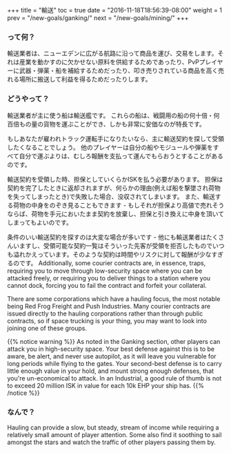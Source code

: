 +++ title = "輸送" toc = true date = "2016-11-18T18:56:39-08:00" weight = 1 prev = "/new-goals/ganking/" next = "/new-goals/mining/" +++

### って何？

輸送業者は、ニューエデンに広がる航路に沿って商品を運び、交易をします。それは産業を動かすのに欠かせない原料を供給するためであったり、PvPプレイヤーに武器・弾薬・船を補給するためだったり、叩き売りされている商品を高く売れる場所に搬送して利益を得るためだったりします。

### どうやって？

輸送業者が主に使う船は輸送艦です。 これらの船は、戦闘用の船の何十倍・何百倍もの量の貨物を運ぶことができ、しかも非常に安価なのが特長です。

もしあなたが雇われトラック運転手になりたいなら、主に輸送契約を探して受領したくなることでしょう。 他のプレイヤーは自分の船やモジュールや弾薬をすべて自分で運ぶよりは、むしろ報酬を支払って運んでもらおうとすることがあるのです。

輸送契約を受領した時、担保としていくらかISKを払う必要があります。 担保は契約を完了したときに返却されますが、何らかの理由(例えば船を撃墜され荷物を失ってしまったとき)で失敗した場合、没収されてしまいます。 また、輸送する荷物の中身をのぞき見ることもできます - もしそれが担保より高値で売れそうならば、荷物を手元においたまま契約を放棄し、担保と引き換えに中身を頂いてしまってもよいのです。

条件のいい輸送契約を探すのは大変な場合が多いです - 他にも輸送業者はたくさんいますし、受領可能な契約一覧はそういった先客が受領を拒否したものでいつも溢れかえっています。そのような契約は時間やリスクに対して報酬が少なすぎるのです。 Additionally, some courier contracts are, in essence, traps, requiring you to move through low-security space where you can be attacked freely, or requiring you to deliver things to a station where you cannot dock, forcing you to fail the contract and forfeit your collateral.

There are some corporations which have a hauling focus, the most notable being Red Frog Freight and Push Industries. Many courier contracts are issued directly to the hauling corporations rather than through public contracts, so if space trucking is your thing, you may want to look into joining one of these groups.

{{% notice warning %}} As noted in the Ganking section, other players can attack you in high-security space. Your best defense against this is to be aware, be alert, and never use autopilot, as it will leave you vulnerable for long periods while flying to the gates. Your second-best defense is to carry little enough value in your hold, and mount strong enough defenses, that you're un-economical to attack. In an Industrial, a good rule of thumb is not to exceed 20 million ISK in value for each 10k EHP your ship has. {{% /notice %}}

### なんで？

Hauling can provide a slow, but steady, stream of income while requiring a relatively small amount of player attention. Some also find it soothing to sail amongst the stars and watch the traffic of other players passing them by.